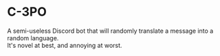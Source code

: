 # C-3PO
A semi-useless Discord bot that will randomly translate a message into a random language.  
It's novel at best, and annoying at worst.
